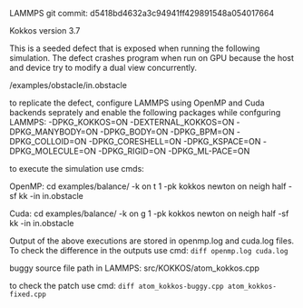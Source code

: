 LAMMPS git commit: d5418bd4632a3c94941ff429891548a054017664

Kokkos version 3.7

This is a seeded defect that is exposed when running the following simulation.
The defect crashes program when run on GPU because the host and device try to modify a dual view concurrently.

/examples/obstacle/in.obstacle

to replicate the defect, configure LAMMPS using OpenMP and Cuda backends seprately and enable the following packages while confguring LAMMPS:
-DPKG_KOKKOS=ON
-DEXTERNAL_KOKKOS=ON
-DPKG_MANYBODY=ON
-DPKG_BODY=ON
-DPKG_BPM=ON
-DPKG_COLLOID=ON
-DPKG_CORESHELL=ON
-DPKG_KSPACE=ON
-DPKG_MOLECULE=ON
-DPKG_RIGID=ON
-DPKG_ML-PACE=ON

to execute the simulation use cmds:

OpenMP:
cd examples/balance/
<path-to-lmp-executable> -k on t 1 -pk kokkos newton on neigh half -sf kk -in in.obstacle

Cuda:
cd examples/balance/
<path-to-lmp-executable> -k on g 1 -pk kokkos newton on neigh half -sf kk -in in.obstacle

Output of the above executions are stored in openmp.log and cuda.log files. To check the difference in the outputs use cmd:
`diff openmp.log cuda.log`

buggy source file path in LAMMPS:
src/KOKKOS/atom_kokkos.cpp

to check the patch use cmd:
`diff atom_kokkos-buggy.cpp atom_kokkos-fixed.cpp`

